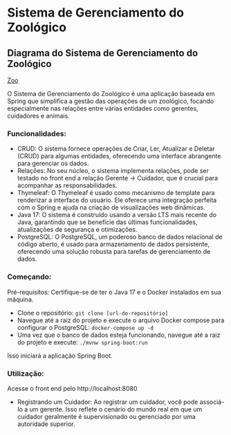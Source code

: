 # Sistema de Gerenciamento do Zoológico

## Diagrama do Sistema de Gerenciamento do Zoológico

[Zoo](./zoologico.png)

O Sistema de Gerenciamento do Zoológico é uma aplicação baseada em Spring que simplifica a gestão das operações de um zoológico, focando especialmente nas relações entre várias entidades como gerentes, cuidadores e animais.

### Funcionalidades:

- CRUD: O sistema fornece operações de Criar, Ler, Atualizar e Deletar (CRUD) para algumas entidades, oferecendo uma interface abrangente para gerenciar os dados.
- Relações: No seu núcleo, o sistema implementa relações, pode ser testado no front end a relação Gerente -> Cuidador, que é crucial para acompanhar as responsabilidades.
- Thymeleaf: O Thymeleaf é usado como mecanismo de template para renderizar a interface do usuário. Ele oferece uma integração perfeita com o Spring e ajuda na criação de visualizações web dinâmicas.
- Java 17: O sistema é construído usando a versão LTS mais recente do Java, garantindo que se beneficie das últimas funcionalidades, atualizações de segurança e otimizações.
- PostgreSQL: O PostgreSQL, um poderoso banco de dados relacional de código aberto, é usado para armazenamento de dados persistente, oferecendo uma solução robusta para tarefas de gerenciamento de dados.

### Começando:

Pré-requisitos: Certifique-se de ter o Java 17 e o Docker instalados em sua máquina.

- Clone o repositório: `git clone [url-do-repositório]`
- Navegue até a raiz do projeto e execute o arquivo Docker compose para configurar o PostgreSQL: `docker-compose up -d`
- Uma vez que o banco de dados esteja funcionando, navegue até a raiz do projeto e execute: `./mvnw spring-boot:run`

Isso iniciará a aplicação Spring Boot.

### Utilização:

Acesse o front end pelo http://localhost:8080

- Registrando um Cuidador: Ao registrar um cuidador, você pode associá-lo a um gerente. Isso reflete o cenário do mundo real em que um cuidador geralmente é supervisionado ou gerenciado por uma autoridade superior.
